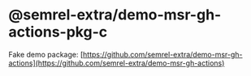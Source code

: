 # @semrel-extra/demo-msr-gh-actions-pkg-c

Fake demo package: [https://github.com/semrel-extra/demo-msr-gh-actions](https://github.com/semrel-extra/demo-msr-gh-actions)
